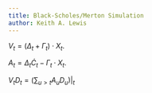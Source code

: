 ```yaml
---
title: Black-Scholes/Merton Simulation
author: Keith A. Lewis
---
```


$V_t = (\Delta_t + \Gamma_t)\cdot X_t$.

$A_t = \Delta_t\dot C_t - \Gamma_t\cdot X_t$.

$V_t D_t = (\sum_{u > t} A_u D_u)|_t$
